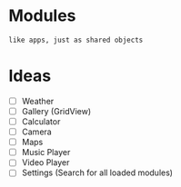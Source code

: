 # Modules
``like apps, just as shared objects``

# Ideas
- [ ] Weather
- [ ] Gallery (GridView)
- [ ] Calculator
- [ ] Camera
- [ ] Maps
- [ ] Music Player
- [ ] Video Player
- [ ] Settings (Search for all loaded modules)
